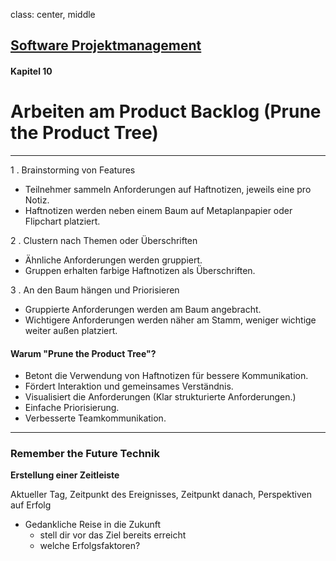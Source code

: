 class: center, middle

## [Software Projektmanagement](index.html)

#### Kapitel 10

# Arbeiten am Product Backlog (Prune the Product Tree)

---

1 . Brainstorming von Features
- Teilnehmer sammeln Anforderungen auf Haftnotizen, jeweils eine pro Notiz.
- Haftnotizen werden neben einem Baum auf Metaplanpapier oder Flipchart platziert.

2 . Clustern nach Themen oder Überschriften
- Ähnliche Anforderungen werden gruppiert.
- Gruppen erhalten farbige Haftnotizen als Überschriften.

3 . An den Baum hängen und Priorisieren
- Gruppierte Anforderungen werden am Baum angebracht.
- Wichtigere Anforderungen werden näher am Stamm, weniger wichtige weiter außen platziert.

#### Warum "Prune the Product Tree"?

- Betont die Verwendung von Haftnotizen für bessere Kommunikation.
- Fördert Interaktion und gemeinsames Verständnis.
- Visualisiert die Anforderungen (Klar strukturierte Anforderungen.)
- Einfache Priorisierung.
- Verbesserte Teamkommunikation.
---

### Remember the Future Technik
**Erstellung einer Zeitleiste**

Aktueller Tag, Zeitpunkt des Ereignisses, Zeitpunkt danach, Perspektiven auf Erfolg

- Gedankliche Reise in die Zukunft
    - stell dir vor das Ziel bereits erreicht
    - welche Erfolgsfaktoren?